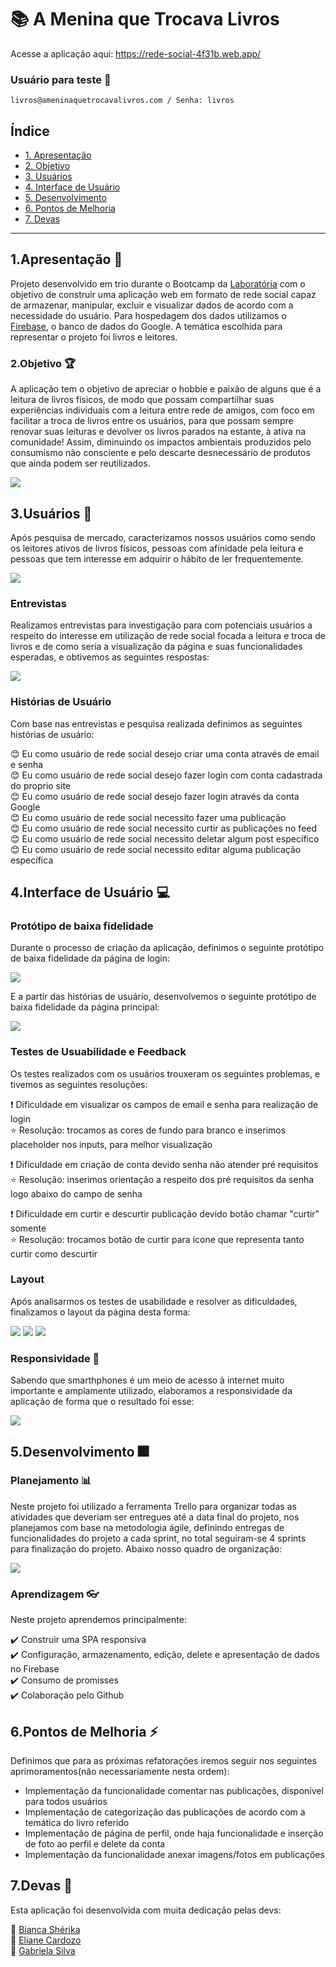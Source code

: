 # :books: A Menina que Trocava Livros

Acesse a aplicação aqui: https://rede-social-4f31b.web.app/

### Usuário para teste :mag_right:

`livros@ameninaquetrocavalivros.com / Senha: livros`

## Índice

- [1. Apresentação](#1-apresentação)
- [2. Objetivo](#2-objetivo)
- [3. Usuários](#3-usuários)
- [4. Interface de Usuário](#4-interface-de-usuário)
- [5. Desenvolvimento](#5-desenvolvimento)
- [6. Pontos de Melhoria](#6-pontos-de-melhoria)
- [7. Devas](#7-devas)

---

## 1.Apresentação :book:

Projeto desenvolvido em trio durante o Bootcamp da <a href=“www.github.com/Laboratoria“>Laboratória</a> com o objetivo de construir uma aplicação web em formato de rede social capaz de armazenar, manipular, excluir e visualizar dados de acordo com a necessidade do usuário. Para hospedagem dos dados utilizamos o <a href=“www.firebase.google.com/>Firebase</a>, o banco de dados do Google. A temática escolhida para representar o projeto foi livros e leitores.
 
 ### 2.Objetivo :trophy:
 
A aplicação tem o objetivo de apreciar o hobbie e paixão de alguns que é a leitura de livros fisicos, de modo que possam compartilhar suas experiências individuais com a leitura entre rede de amigos, com foco em facilitar a troca de livros entre os usuários, para que possam sempre renovar suas leituras e devolver os livros parados na estante, à ativa na comunidade! Assim, diminuindo os impactos ambientais produzidos pelo consumismo não consciente e pelo descarte desnecessário de produtos que ainda podem ser reutilizados.

 <img src="https://www.anica.com.br/wp-content/uploads/2017/05/15676363.gif"/>

## 3.Usuários :dancers:

Após pesquisa de mercado, caracterizamos nossos usuários como sendo os leitores ativos de livros físicos, pessoas com afinidade pela leitura e pessoas que tem interesse em adquirir o hábito de ler frequentemente.

<img src="https://64.media.tumblr.com/e2d3d40a51352499580ce80aee320d52/tumblr_nd3nvtdkyy1toi58to1_500.gif"/>

### Entrevistas

Realizamos entrevistas para investigação para com potenciais usuários a respeito do interesse em utilização de rede social focada a leitura e troca de livros e de como seria a visualização da página e suas funcionalidades esperadas, e obtivemos as seguintes respostas:

![](/src/img/pesquisas.PNG)

### Histórias de Usuário 

Com base nas entrevistas e pesquisa realizada definimos as seguintes histórias de usuário:

:blush: Eu como usuário de rede social desejo criar uma conta através de email e senha<br/>
:blush: Eu como usuário de rede social desejo fazer login com conta cadastrada do proprio site<br/>
:blush: Eu como usuário de rede social desejo fazer login através da conta Google<br/>
:blush: Eu como usuário de rede social necessito fazer uma publicação<br/>
:blush: Eu como usuário de rede social necessito curtir as publicações no feed<br/>
:blush: Eu como usuário de rede social necessito deletar algum post específico<br/>
:blush: Eu como usuário de rede social necessito editar alguma publicação específica

## 4.Interface de Usuário :computer:

### Protótipo de baixa fidelidade

Durante o processo de criação da aplicação, definimos o seguinte protótipo de baixa fidelidade da página de login:

![](/src/img/prototipo_login.jpeg)

E a partir das histórias de usuário, desenvolvemos o seguinte protótipo de baixa fidelidade da página principal:

![](/src/img/prototipo_feed.jpeg)

### Testes de Usuabilidade e Feedback

Os testes realizados com os usuários trouxeram os seguintes problemas, e tivemos as seguintes resoluções:

:exclamation: Dificuldade em visualizar os campos de email e senha para realização de login<br/>
:star: Resolução: trocamos as cores de fundo para branco e inserimos placeholder nos inputs, para melhor visualização

:exclamation: Dificuldade em criação de conta devido senha não atender pré requisitos<br/>
:star: Resolução: inserimos orientação a respeito dos pré requisitos da senha logo abaixo do campo de senha

:exclamation: Dificuldade em curtir e descurtir publicação devido botão chamar "curtir" somente<br/>
:star: Resolução: trocamos botão de curtir para ícone que representa tanto curtir como descurtir

### Layout 

Após analisarmos os testes de usabilidade e resolver as dificuldades, finalizamos o layout da página desta forma:

![](/src/img/layout_web01.PNG) ![](/src/img/layout_web02.PNG) ![](/src/img/layout_web03.PNG)

### Responsividade :iphone:

Sabendo que smarthphones é um meio de acesso à internet muito importante e amplamente utilizado, elaboramos a responsividade da aplicação de forma que o resultado foi esse:

![](/src/img/layout_mobile.PNG)


## 5.Desenvolvimento :fireworks:

### Planejamento :bar_chart:

Neste projeto foi utilizado a ferramenta Trello para organizar todas as atividades que deveriam ser entregues até a data final do projeto, nos planejamos com base na metodologia ágile, definindo entregas de funcionalidades do projeto a cada sprint, no total seguiram-se 4 sprints para finalização do projeto.
Abaixo nosso quadro de organização:

![](/src/img/trello.jpeg)

### Aprendizagem :eyeglasses:

Neste projeto aprendemos principalmente:

:heavy_check_mark: Construir uma SPA responsiva<br/>
:heavy_check_mark: Configuração, armazenamento, edição, delete e apresentação de dados no Firebase<br/>
:heavy_check_mark: Consumo de promisses<br/>
:heavy_check_mark: Colaboração pelo Github

## 6.Pontos de Melhoria :zap:

Definimos que para as próximas refatorações iremos seguir nos seguintes aprimoramentos(não necessariamente nesta ordem):

- Implementação da funcionalidade comentar nas publicações, disponível para todos usuários
- Implementação de categorização das publicações de acordo com a temática do livro referido
- Implementação de página de perfil, onde haja funcionalidade e inserção de foto ao perfil e delete da conta
- Implementação da funcionalidade anexar imagens/fotos em publicações

## 7.Devas :woman:

Esta aplicação foi desenvolvida com muita dedicação pelas devs: 

:princess: <a href=“www.github.com/BiancaSherika“> Bianca Shérika</a><br/>
:princess: <a href=“www.github.com/ly-cardozo“> Eliane Cardozo</a><br/>
:princess: <a href=“www.github.com/gabrielasilva1991/“> Gabriela Silva</a>
